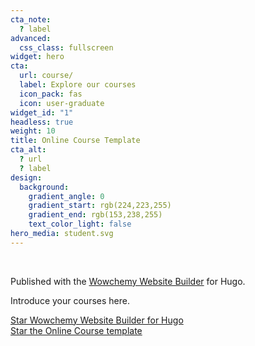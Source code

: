 ```yaml
---
cta_note:
  ? label
advanced:
  css_class: fullscreen
widget: hero
cta:
  url: course/
  label: Explore our courses
  icon_pack: fas
  icon: user-graduate
widget_id: "1"
headless: true
weight: 10
title: Online Course Template
cta_alt:
  ? url
  ? label
design:
  background:
    gradient_angle: 0
    gradient_start: rgb(224,223,255)
    gradient_end: rgb(153,238,255)
    text_color_light: false
hero_media: student.svg
---
```

<br>

Published with the [Wowchemy Website Builder](https://wowchemy.com/) for Hugo.

Introduce your courses here.

<a class="github-button" href="https://www.baidu.com" data-icon="octicon-star" data-size="large" data-show-count="true" aria-label="Star Wowchemy Website Builder for Hugo">Star Wowchemy Website Builder for Hugo</a><br><a class="github-button" href="https://www.baidu.com" data-icon="octicon-star" data-size="large" data-show-count="true" aria-label="Star the Online Course template">Star the Online Course template</a><script async defer src="https://buttons.github.io/buttons.js"></script>